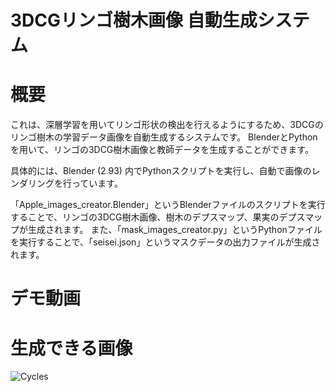 # 3DCGリンゴ樹木画像 自動生成システム
# 概要
これは、深層学習を用いてリンゴ形状の検出を行えるようにするため、3DCGのリンゴ樹木の学習データ画像を自動生成するシステムです。
BlenderとPythonを用いて、リンゴの3DCG樹木画像と教師データを生成することができます。

具体的には、Blender (2.93) 内でPythonスクリプトを実行し、自動で画像のレンダリングを行っています。

「Apple_images_creator.Blender」というBlenderファイルのスクリプトを実行することで、リンゴの3DCG樹木画像、樹木のデプスマップ、果実のデプスマップが生成されます。
また、「mask_images_creator.py」というPythonファイルを実行することで、「seisei.json」というマスクデータの出力ファイルが生成されます。


# デモ動画

# 生成できる画像
![Cycles](https://user-images.githubusercontent.com/98790632/154609642-a3ea4864-92b6-466e-af3c-151c2f581357.png)
